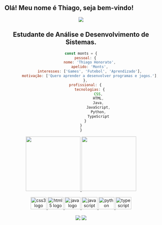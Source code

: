 <h2> Olá! Meu nome é Thiago, seja bem-vindo!</h2>

<div align="center">
  
<img src="https://media2.giphy.com/media/qgQUggAC3Pfv687qPC/giphy.gif?cid=790b7611906a5f2be17e869fcb806959838f1ebbf856767a&rid=giphy.gif&ct=g" />


<h2>Estudante de Análise e Desenvolvimento de Sistemas.</h2>

``` js
const monts = {
    pessoal: {
        nome: 'Thiago Honorato',
        apelido: 'Monts',
        interesses: ['Games', 'Futebol', 'Aprendizado'],
        motivação: ['Quero aprender a desenvolver programas e jogos.'],
    },
    profissional: {
        tecnologias: {
                CSS,
                HTML,
                Java,
                JavaScript,
                Python,
                TypeScript
    }
}
}
```
  </div>
</details>

<div align="center">
  <a href="https://github.com/thiagomonts">
  <img height="180em" src="https://github-readme-stats.vercel.app/api?username=thiagomonts&show_icons=true&theme=algolia&include_all_commits=true&count_private=true"/>
  <img height="180em" src="https://github-readme-stats.vercel.app/api/top-langs/?username=thiagomonts&layout=compact&langs_count=7&theme=algolia"/>
</div>

<div align="center" style="display: inline_block"><br>
  <img height="40" width="52" alt="css3 logo" src="https://cdn.jsdelivr.net/gh/devicons/devicon/icons/css3/css3-original.svg"/>
  <img height="40" width="52" alt="html5 logo" src="https://cdn.jsdelivr.net/gh/devicons/devicon/icons/html5/html5-original.svg"/>
  <img height="40" width="52" alt="java logo" src="https://cdn.jsdelivr.net/gh/devicons/devicon/icons/java/java-original.svg"/>
  <img height="40" width="52" alt="javascript logo" src="https://cdn.jsdelivr.net/gh/devicons/devicon/icons/javascript/javascript-original.svg"/>
  <img height="40" width="52" alt="python logo" src="https://cdn.jsdelivr.net/gh/devicons/devicon/icons/python/python-original.svg"/>
  <img height="40" width="52" alt="typescript logo" src="https://cdn.jsdelivr.net/gh/devicons/devicon/icons/typescript/typescript-original.svg"/>
</div>

<br>
<div align="center">
  <a href="https://www.linkedin.com/in/honoratothiago" target="_blank"><img src="https://img.shields.io/badge/-LinkedIn-%230077B5?style=for-the-badge&logo=linkedin&logoColor=white" target="_blank"></a>
  <a href="https://twitter.com/thiagomonts" target="_blank"><img src="https://img.shields.io/badge/Twitter-1DA1F2?style=for-the-badge&logo=twitter&logoColor=white"  target="_blank"></a>
</div>
            
          
